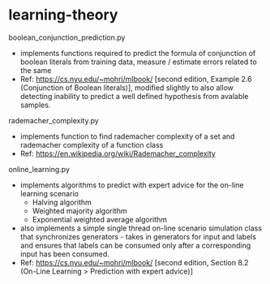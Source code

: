 # learning-theory

boolean_conjunction_prediction.py
- implements functions required to predict the formula of conjunction of boolean literals from training data, measure / estimate errors related to the same
- Ref: https://cs.nyu.edu/~mohri/mlbook/ [second edition, Example 2.6 (Conjunction of Boolean literals)], modified slightly to also allow detecting inability to predict a well defined hypothesis from avalable samples.

rademacher_complexity.py
- implements function to find rademacher complexity of a set and rademacher complexity of a function class
- Ref: https://en.wikipedia.org/wiki/Rademacher_complexity

online_learning.py
- implements algorithms to predict with expert advice for the on-line learning scenario
  - Halving algorithm
  - Weighted majority algorithm
  - Exponential weighted average algorithm
- also implements a simple single thread on-line scenario simulation class that synchronizes generators - takes in generators for input and labels and ensures that labels can be consumed only after a corresponding input has been consumed.
- Ref: https://cs.nyu.edu/~mohri/mlbook/ [second edition, Section 8.2 (On-Line Learning > Prediction with expert advice)]


